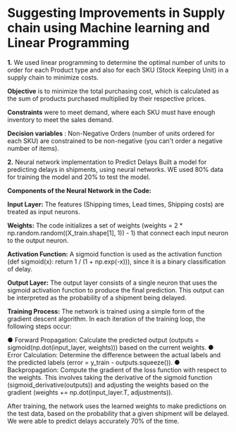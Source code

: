 # Suggesting Improvements in Supply chain using Machine learning and Linear Programming
**1.** We used linear programming to determine the optimal number of units to order for each Product
type and also for each SKU (Stock Keeping Unit) in a supply chain to minimize costs.

**Objective** is to minimize the total purchasing cost, which is calculated as the sum of products
purchased multiplied by their respective prices.

**Constraints** were to meet demand, where each SKU must have enough inventory to meet the
sales demand.

**Decision variables** : Non-Negative Orders  (number of units ordered for each
SKU) are constrained to be non-negative (you can't order a negative number of items).

**2.** Neural network implementation to Predict Delays
Built a model for predicting delays in shipments, using neural networks.
WE used 80% data for training the model and 20% to test the model.

**Components of the Neural Network in the Code:**

**Input Layer:** The features (Shipping times, Lead times, Shipping costs) are treated as input neurons. 

**Weights:** The code initializes a set of weights (weights = 2 * np.random.random((X_train.shape[1], 1)) - 1) that connect each input neuron to the output neuron. 

**Activation Function:** A sigmoid function is used as the activation function (def sigmoid(x): return 1 / (1 + np.exp(-x))), since it is a  binary classification of delay.

**Output Layer:** The output layer consists of a single neuron that uses the sigmoid activation function to produce the final prediction. 
This output can be interpreted as the probability of a shipment being delayed.

**Training Process:** The network is trained using a simple form of the gradient descent algorithm. 
In each iteration of the training loop, the following steps occur:

● Forward Propagation:  Calculate the predicted output (outputs = sigmoid(np.dot(input_layer, weights))) based on the current weights.
● Error Calculation: Determine the difference between the actual labels and the predicted labels (error = y_train - outputs.squeeze()). 
● Backpropagation: Compute the gradient of the loss function with respect to the weights. This involves taking the derivative of the sigmoid function (sigmoid_derivative(outputs)) and adjusting the weights based on the gradient (weights += np.dot(input_layer.T, adjustments)).

After training, the network uses the learned weights to make predictions on the test data, based on the probability that a given shipment will be delayed.
We were able to predict delays accurately 70% of the time.

